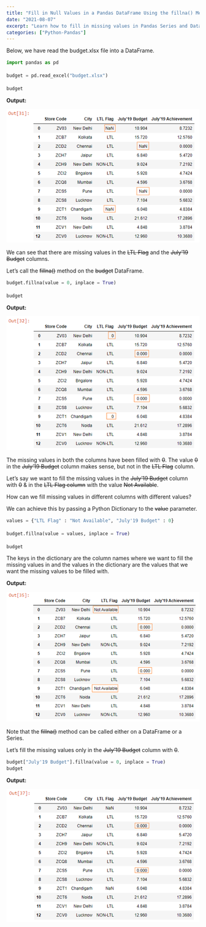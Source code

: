 ```yaml
---
title: "Fill in Null Values in a Pandas DataFrame Using the fillna() Method"
date: "2021-08-07"
excerpt: "Learn how to fill in missing values in Pandas Series and DataFrame using the fillna() method."
categories: ["Python-Pandas"]
---
```


Below, we have read the budget.xlsx file into a DataFrame.

```py {numberLines}
import pandas as pd

budget = pd.read_excel("budget.xlsx")

budget
```

**Output:**

![Budget](../images/pandasFillNa/budget.png)

We can see that there are missing values in the ~~LTL Flag~~ and the ~~July’19 Budget~~ columns.

Let’s call the ~~fillna()~~ method on the ~~budget~~ DataFrame.

```py {numberLines}
budget.fillna(value = 0, inplace = True)

budget
```

**Output:**

![Budget](../images/pandasFillNa/naFilled.png)

The missing values in both the columns have been filled with ~~0~~. The value ~~0~~ in the ~~July’19 Budget~~ column makes sense, but not in the ~~LTL Flag~~ column.

Let’s say we want to fill the missing values in the ~~July’19 Budget~~ column with ~~0~~ & in the ~~LTL Flag column~~ with the value ~~Not Available~~.

How can we fill missing values in different columns with different values?

We can achieve this by passing a Python Dictionary to the ~~value~~ parameter.

```py {numberLines}
values = {"LTL Flag" : "Not Available", "July'19 Budget" : 0}

budget.fillna(value = values, inplace = True)

budget
```

The keys in the dictionary are the column names where we want to fill the missing values in and the values in the dictionary are the values that we want the missing values to be filled with.

**Output:**

![Budget](../images/pandasFillNa/naFilledDiff.png)

Note that the ~~fillna()~~ method can be called either on a DataFrame or a Series.

Let’s fill the missing values only in the ~~July’19 Budget~~ column with ~~0~~.

```py {numberLines}
budget["July'19 Budget"].fillna(value = 0, inplace = True)
budget
```

**Output:**

![Budget](../images/pandasFillNa/naFilledSeries.png)
